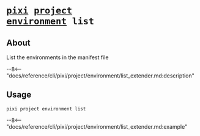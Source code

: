 <!--- This file is autogenerated. Do not edit manually! -->
# <code>[pixi](../../../pixi.md) [project](../../project.md) [environment](../environment.md) list</code>

## About
List the environments in the manifest file

--8<-- "docs/reference/cli/pixi/project/environment/list_extender.md:description"

## Usage
```
pixi project environment list
```

--8<-- "docs/reference/cli/pixi/project/environment/list_extender.md:example"

